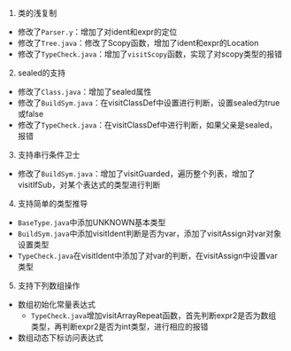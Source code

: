 1. 类的浅复制
- 修改了`Parser.y`：增加了对ident和expr的定位
- 修改了`Tree.java`：修改了Scopy函数，增加了ident和expr的Location
- 修改了`TypeCheck.java`：增加了`visitScopy`函数，实现了对scopy类型的报错

2. sealed的支持
- 修改了`Class.java`：增加了sealed属性
- 修改了`BuildSym.java`：在visitClassDef中设置进行判断，设置sealed为true或false
- 修改了`TypeCheck.java`：在visitClassDef中进行判断，如果父亲是sealed，报错

3. 支持串行条件卫士
- 修改了`BuildSym.java`：增加了visitGuarded，遍历整个列表，增加了visitIfSub，对某个表达式的类型进行判断

4. 支持简单的类型推导
- `BaseType.java`中添加UNKNOWN基本类型
- `BuildSym.java`中添加visitIdent判断是否为var，添加了visitAssign对var对象设置类型
- `TypeCheck.java`在visitIdent中添加了对var的判断，在visitAssign中设置var类型

5. 支持下列数组操作
- 数组初始化常量表达式  
    - `TypeCheck.java`增加visitArrayRepeat函数，首先判断expr2是否为数组类型，再判断expr2是否为int类型，进行相应的报错
- 数组动态下标访问表达式